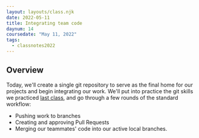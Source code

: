 ```yaml
---
layout: layouts/class.njk
date: 2022-05-11
title: Integrating team code
daynum: 14
coursedate: "May 11, 2022"
tags:
  - classnotes2022
---
```


## Overview

Today, we'll create a single git repository to serve as the final home for our projects and begin integrating our work. We'll put into practice the git skills we practiced [last class](../13/), and go through a few rounds of the standard workflow:

- Pushing work to branches
- Creating and approving Pull Requests
- Merging our teammates' code into our active local branches.
